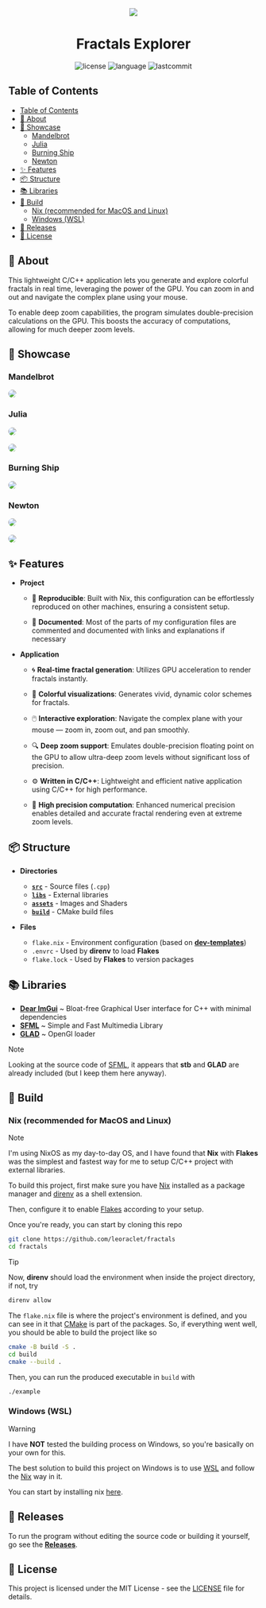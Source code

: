 <div align="center"><img src="assets/misc/fractal.png"></div>
<h1 align="center">Fractals Explorer</h1>

<div align="center">

![license](https://img.shields.io/github/license/leoraclet/fractals)
![language](https://img.shields.io/github/languages/top/leoraclet/fractals)
![lastcommit](https://img.shields.io/github/last-commit/leoraclet/fractals)

</div>

## Table of Contents
- [Table of Contents](#table-of-contents)
- [📖 About](#-about)
- [🌟 Showcase](#-showcase)
  - [Mandelbrot](#mandelbrot)
  - [Julia](#julia)
  - [Burning Ship](#burning-ship)
  - [Newton](#newton)
- [✨ Features](#-features)
- [📦 Structure](#-structure)
- [📚 Libraries](#-libraries)
- [🔧 Build](#-build)
  - [Nix (recommended for MacOS and Linux)](#nix-recommended-for-macos-and-linux)
  - [Windows (WSL)](#windows-wsl)
- [🚀 Releases](#-releases)
- [📜 License](#-license)


## 📖 About

This lightweight C/C++ application lets you generate and explore colorful fractals in real time,
leveraging the power of the GPU. You can zoom in and out and navigate the complex plane using your
mouse.

To enable deep zoom capabilities, the program simulates double-precision calculations on the GPU.
This boosts the accuracy of computations, allowing for much deeper zoom levels.

## 🌟 Showcase

### Mandelbrot

<img style="border-radius: 50px;" src="./assets/misc/mandelbrot_colored.png">

### Julia

<img style="border-radius: 50px;" src="./assets/misc/julia_1.png"> <br>
<br>
<img style="border-radius: 50px;" src="./assets/misc/julia_2.png">

### Burning Ship

<img style="border-radius: 50px;" src="./assets/misc/burning_ship.png">

### Newton

<img style="border-radius: 50px;" src="./assets/misc/newton_1.png"> <br>
<br>
<img style="border-radius: 50px;" src="./assets/misc/newton_2.png">



## ✨ Features

- **Project**

  - 🔄 **Reproducible**: Built with Nix, this configuration can be effortlessly reproduced on other
    machines, ensuring a consistent setup.

  - 📖 **Documented**: Most of the parts of my configuration files are commented and documented with
    links and explanations if necessary

- **Application**

  - 🌀 **Real-time fractal generation**: Utilizes GPU acceleration to render fractals instantly.

  - 🎨 **Colorful visualizations**: Generates vivid, dynamic color schemes for fractals.

  - 🖱️ **Interactive exploration**: Navigate the complex plane with your mouse — zoom in, zoom out,
    and pan smoothly.

  - 🔍 **Deep zoom support**: Emulates double-precision floating point on the GPU to allow
    ultra-deep zoom levels without significant loss of precision.

  - ⚙️ **Written in C/C++**: Lightweight and efficient native application using C/C++ for high
    performance.

  - 🧮 **High precision computation**: Enhanced numerical precision enables detailed and accurate
    fractal rendering even at extreme zoom levels.


## 📦 Structure

- **Directories**

  - [**`src`**](./src/) - Source files (`.cpp`)
  - [**`libs`**](./libs/) - External libraries
  - [**`assets`**](./assets/) - Images and Shaders
  - [**`build`**](./docs/) - CMake build files

- **Files**

  - `flake.nix` - Environment configuration (based on
    [**dev-templates**](https://github.com/the-nix-way/dev-templates))
  - `.envrc` - Used by **direnv** to load **Flakes**
  - `flake.lock` - Used by **Flakes** to version packages

## 📚 Libraries

- [**Dear ImGui**](https://github.com/ocornut/imgui) ~ Bloat-free Graphical User interface for C++
  with minimal dependencies
- [**SFML**](https://github.com/SFML/sfml) ~ Simple and Fast Multimedia Library
- [**GLAD**](https://glad.dav1d.de/) ~ OpenGl loader

> [!NOTE]
>
> Looking at the source code of [SFML](https://github.com/SFML/SFML), it appears that **stb** and
> **GLAD** are already included (but I keep them here anyway).

## 🔧 Build

### Nix (recommended for MacOS and Linux)

> [!NOTE]
>
> I'm using NixOS as my day-to-day OS, and I have found that **Nix** with **Flakes** was the
> simplest and fastest way for me to setup C/C++ project with external libraries.

To build this project, first make sure you have [Nix](https://nixos.org/download/) installed as a
package manager and [direnv](https://direnv.net/) as a shell extension.

Then, configure it to enable [Flakes](https://nixos.wiki/wiki/flakes) according to your setup.

Once you're ready, you can start by cloning this repo

```bash
git clone https://github.com/leoraclet/fractals
cd fractals
```

> [!TIP]
>
> Now, **direnv** should load the environment when inside the project directory, if not, try
> ```bash
> direnv allow
> ```

The `flake.nix` file is where the project's environment is defined, and you can see in it that
[CMake](https://cmake.org/) is part of the packages. So, if everything went well, you should be able
to build the project like so

```bash
cmake -B build -S .
cd build
cmake --build .
```

Then, you can run the produced executable in `build` with

```basb
./example
```

### Windows (WSL)

> [!WARNING]
>
> I have **NOT** tested the building process on Windows, so you're basically on your own for this.

The best solution to build this project on Windows is to use
[WSL](https://learn.microsoft.com/en-us/windows/wsl/install) and follow the
[Nix](#nix-recommended-for-macos-and-linux) way in it.

You can start by installing nix [here](https://nixos.org/download/#nix-install-windows).

## 🚀 Releases

To run the program without editing the source code or building it yourself, go see the
[**Releases**](https://github.com/leoraclet/fractals/releases).
## 📜 License

This project is licensed under the MIT License - see the [LICENSE](LICENSE) file for details.